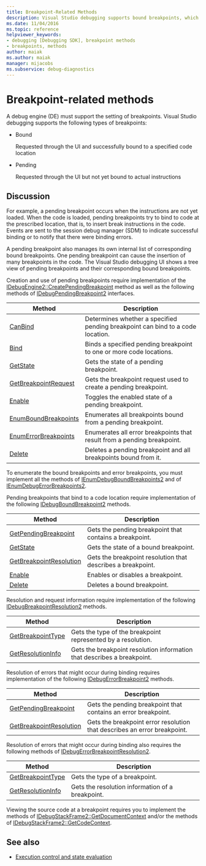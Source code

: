 ```yaml
---
title: Breakpoint-Related Methods
description: Visual Studio debugging supports bound breakpoints, which are successfully bound to a location in the code, and pending breakpoints, which are not yet bound.
ms.date: 11/04/2016
ms.topic: reference
helpviewer_keywords:
- debugging [Debugging SDK], breakpoint methods
- breakpoints, methods
author: maiak
ms.author: maiak
manager: mijacobs
ms.subservice: debug-diagnostics
---
```

# Breakpoint-related methods

A debug engine (DE) must support the setting of breakpoints. Visual Studio debugging supports the following types of breakpoints:

- Bound

     Requested through the UI and successfully bound to a specified code location

- Pending

     Requested through the UI but not yet bound to actual instructions

## Discussion
 For example, a pending breakpoint occurs when the instructions are not yet loaded. When the code is loaded, pending breakpoints try to bind to code at the prescribed location, that is, to insert break instructions in the code. Events are sent to the session debug manager (SDM) to indicate successful binding or to notify that there were binding errors.

 A pending breakpoint also manages its own internal list of corresponding bound breakpoints. One pending breakpoint can cause the insertion of many breakpoints in the code. The Visual Studio debugging UI shows a tree view of pending breakpoints and their corresponding bound breakpoints.

 Creation and use of pending breakpoints require implementation of the [IDebugEngine2::CreatePendingBreakpoint](../../extensibility/debugger/reference/idebugengine2-creatependingbreakpoint.md) method as well as the following methods of [IDebugPendingBreakpoint2](../../extensibility/debugger/reference/idebugpendingbreakpoint2.md) interfaces.

|Method|Description|
|------------|-----------------|
|[CanBind](../../extensibility/debugger/reference/idebugpendingbreakpoint2-canbind.md)|Determines whether a specified pending breakpoint can bind to a code location.|
|[Bind](../../extensibility/debugger/reference/idebugpendingbreakpoint2-bind.md)|Binds a specified pending breakpoint to one or more code locations.|
|[GetState](../../extensibility/debugger/reference/idebugpendingbreakpoint2-getstate.md)|Gets the state of a pending breakpoint.|
|[GetBreakpointRequest](../../extensibility/debugger/reference/idebugpendingbreakpoint2-getbreakpointrequest.md)|Gets the breakpoint request used to create a pending breakpoint.|
|[Enable](../../extensibility/debugger/reference/idebugpendingbreakpoint2-enable.md)|Toggles the enabled state of a pending breakpoint.|
|[EnumBoundBreakpoints](../../extensibility/debugger/reference/idebugpendingbreakpoint2-enumboundbreakpoints.md)|Enumerates all breakpoints bound from a pending breakpoint.|
|[EnumErrorBreakpoints](../../extensibility/debugger/reference/idebugpendingbreakpoint2-enumerrorbreakpoints.md)|Enumerates all error breakpoints that result from a pending breakpoint.|
|[Delete](../../extensibility/debugger/reference/idebugpendingbreakpoint2-delete.md)|Deletes a pending breakpoint and all breakpoints bound from it.|

 To enumerate the bound breakpoints and error breakpoints, you must implement all the methods of [IEnumDebugBoundBreakpoints2](../../extensibility/debugger/reference/ienumdebugboundbreakpoints2.md) and of [IEnumDebugErrorBreakpoints2](../../extensibility/debugger/reference/ienumdebugerrorbreakpoints2.md).

 Pending breakpoints that bind to a code location require implementation of the following [IDebugBoundBreakpoint2](../../extensibility/debugger/reference/idebugboundbreakpoint2.md) methods.

|Method|Description|
|------------|-----------------|
|[GetPendingBreakpoint](../../extensibility/debugger/reference/idebugboundbreakpoint2-getpendingbreakpoint.md)|Gets the pending breakpoint that contains a breakpoint.|
|[GetState](../../extensibility/debugger/reference/idebugboundbreakpoint2-getstate.md)|Gets the state of a bound breakpoint.|
|[GetBreakpointResolution](../../extensibility/debugger/reference/idebugboundbreakpoint2-getbreakpointresolution.md)|Gets the breakpoint resolution that describes a breakpoint.|
|[Enable](../../extensibility/debugger/reference/idebugboundbreakpoint2-enable.md)|Enables or disables a breakpoint.|
|[Delete](../../extensibility/debugger/reference/idebugboundbreakpoint2-delete.md)|Deletes a bound breakpoint.|

 Resolution and request information require implementation of the following [IDebugBreakpointResolution2](../../extensibility/debugger/reference/idebugbreakpointresolution2.md) methods.

|Method|Description|
|------------|-----------------|
|[GetBreakpointType](../../extensibility/debugger/reference/idebugbreakpointresolution2-getbreakpointtype.md)|Gets the type of the breakpoint represented by a resolution.|
|[GetResolutionInfo](../../extensibility/debugger/reference/idebugbreakpointresolution2-getresolutioninfo.md)|Gets the breakpoint resolution information that describes a breakpoint.|

 Resolution of errors that might occur during binding requires implementation of the following [IDebugErrorBreakpoint2](../../extensibility/debugger/reference/idebugerrorbreakpoint2.md) methods.

|Method|Description|
|------------|-----------------|
|[GetPendingBreakpoint](../../extensibility/debugger/reference/idebugerrorbreakpoint2-getpendingbreakpoint.md)|Gets the pending breakpoint that contains an error breakpoint.|
|[GetBreakpointResolution](../../extensibility/debugger/reference/idebugerrorbreakpoint2-getbreakpointresolution.md)|Gets the breakpoint error resolution that describes an error breakpoint.|

 Resolution of errors that might occur during binding also requires the following methods of [IDebugErrorBreakpointResolution2](../../extensibility/debugger/reference/idebugerrorbreakpointresolution2.md).

|Method|Description|
|------------|-----------------|
|[GetBreakpointType](../../extensibility/debugger/reference/idebugerrorbreakpointresolution2-getbreakpointtype.md)|Gets the type of a breakpoint.|
|[GetResolutionInfo](../../extensibility/debugger/reference/idebugerrorbreakpointresolution2-getresolutioninfo.md)|Gets the resolution information of a breakpoint.|

 Viewing the source code at a breakpoint requires you to implement the methods of [IDebugStackFrame2::GetDocumentContext](../../extensibility/debugger/reference/idebugstackframe2-getdocumentcontext.md) and/or the methods of [IDebugStackFrame2::GetCodeContext](../../extensibility/debugger/reference/idebugstackframe2-getcodecontext.md).

## See also
- [Execution control and state evaluation](../../extensibility/debugger/execution-control-and-state-evaluation.md)
